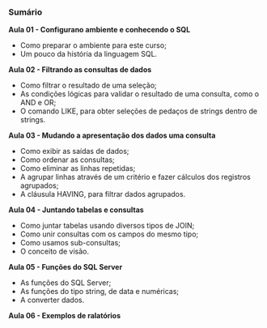 ### Sumário

**Aula 01 - Configurano ambiente e conhecendo o SQL**

- Como preparar o ambiente para este curso;
- Um pouco da história da linguagem SQL.

**Aula 02 - Filtrando as consultas de dados**

- Como filtrar o resultado de uma seleção;
- As condições lógicas para validar o resultado de uma consulta, como o AND e OR;
- O comando LIKE, para obter seleções de pedaços de strings dentro de strings.

**Aula 03 - Mudando a apresentação dos dados uma consulta**

- Como exibir as saídas de dados;
- Como ordenar as consultas;
- Como eliminar as linhas repetidas;
- A agrupar linhas através de um critério e fazer cálculos dos registros agrupados;
- A cláusula HAVING, para filtrar dados agrupados.

**Aula 04 - Juntando tabelas e consultas**

- Como juntar tabelas usando diversos tipos de JOIN;
- Como unir consultas com os campos do mesmo tipo;
- Como usamos sub-consultas;
- O conceito de visão.

**Aula 05 - Funções do SQL Server**

- As funções do SQL Server;
- As funções do tipo string, de data e numéricas;
- A converter dados.

**Aula 06 - Exemplos de ralatórios**

